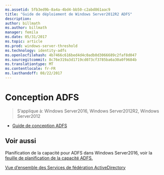 ```yaml
---
ms.assetid: 5fb3ed9b-8a4a-4bd4-bb50-c2abd861aac9
title: "Guide de déploiement de Windows Server2012R2 ADFS"
description: 
author: billmath
ms.author: billmath
manager: femila
ms.date: 05/31/2017
ms.topic: article
ms.prod: windows-server-threshold
ms.technology: identity-adfs
ms.openlocfilehash: 4b7466c616bed4d4c0adb0d3066689c2faf8d047
ms.sourcegitcommit: 8c76e319a3d1719cd073cf3785ba6a30a0f9684b
ms.translationtype: MT
ms.contentlocale: fr-FR
ms.lasthandoff: 08/22/2017
---
```

# <a name="ad-fs-design"></a>Conception ADFS

>S’applique à: Windows Server2016, Windows Server2012R2, Windows Server2012

  
-   [Guide de conception ADFS](../ad-fs/design/AD-FS-Design-Guide.md)

  

  
## <a name="see-also"></a>Voir aussi  
Planification de la capacité pour ADFS dans Windows Server2016, voir la [feuille de planification de la capacité ADFS.](http://adfsdocs.blob.core.windows.net/adfs/ADFSCapacity2016.xlsx)  
  
[Vue d’ensemble des Services de fédération ActiveDirectory](../Active-Directory-Federation-Services.md)  
  


